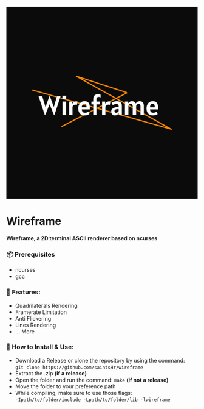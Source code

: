 ![Placeholder](assets/wireframe-logo.png)

# Wireframe
**Wireframe, a 2D terminal ASCII renderer based on ncurses**
### 📦 Prerequisites
- ncurses
- gcc

### 🚀 Features:
- Quadrilaterals Rendering
- Framerate Limitation
- Anti Flickering
- Lines Rendering
- ... More

### 🔧 How to Install & Use:
- Download a Release or clone the repository by using the command:<br>```git clone https://github.com/saintsHr/wireframe```
- Extract the .zip  **(if a release)** <br>
- Open the folder and run the command: ```make```  **(if not a release)**
- Move the folder to your preference path
- While compiling, make sure to use those flags:<br>```-Ipath/to/folder/include -Lpath/to/folder/lib -lwireframe```
